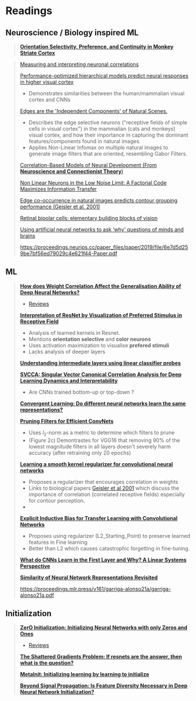 # Readings 

## Neuroscience / Biology inspired ML

> [**Orientation Selectivity, Preference, and Continuity in Monkey Striate Cortex**](https://www.jneurosci.org/content/jneuro/12/8/3139.full.pdf)

> [Measuring and interpreting neuronal correlations](http://www.marlenecohen.com/pubs/CohenKohn2011.pdf)
> 
> [Performance-optimized hierarchical models predict neural responses in higher visual cortex](https://www.pnas.org/doi/full/10.1073/pnas.1403112111)
>   - Demonstrates similarities between the human/mammalian visual cortex and CNNs
>
>  [Edges are the 'Independent Components' of Natural Scenes. ](https://papers.nips.cc/paper_files/paper/1996/file/f9be311e65d81a9ad8150a60844bb94c-Paper.pdf)
>   - Describes the edge selective neurons ("receptive fields of simple cells in visual cortex") in the mammalian (cats and monkeys) visual cortex, and how their importance in capturing the dominant features/components found in natural images.
>   - Applies Non-Linear Infomax on multiple natural images to generate image filters that are oriented,  resembling Gabor Filters.
>
>  [Correlation-Based Models of Neural Development (From **Neuroscience and Connectionist Theory**)](https://www.taylorfrancis.com/chapters/edit/10.4324/9780203762981-7/correlation-based-models-neural-development-kenneth-miller)
>
>  [Non Linear Neurons in the Low Noise Limit: A Factorial Code Maximizes Information Transfer](https://www.researchgate.net/publication/2429553_Non_Linear_Neurons_in_the_Low_Noise_Limit_A_Factorial_Code_Maximizes_Information_Transfer)
>
>  [Edge co-occurrence in natural images predicts contour grouping performance (Geisler et al. 2001)](https://pubmed.ncbi.nlm.nih.gov/11248261/)
>
>  [Retinal bipolar cells: elementary building blocks of vision](https://www.nature.com/articles/nrn3783#Abs)
>
>  [Using artificial neural networks to ask ‘why’ questions of minds and brains](https://www.cell.com/trends/neurosciences/fulltext/S0166-2236(22)00262-4)
>
>  https://proceedings.neurips.cc/paper_files/paper/2019/file/6e7d5d259be7bf56ed79029c4e621f44-Paper.pdf

## ML

> [**How does Weight Correlation Affect the Generalisation Ability of Deep Neural Networks?**](https://proceedings.neurips.cc/paper/2020/file/f48c04ffab49ff0e5d1176244fdfb65c-Paper.pdf)
>  - [Reviews](https://proceedings.neurips.cc/paper/2020/file/f48c04ffab49ff0e5d1176244fdfb65c-Review.html)
>    
> [**Interpretation of ResNet by Visualization of Preferred Stimulus in Receptive Field**](https://arxiv.org/abs/2006.01645.pdf)
>   - Analysis of learned kernels in Resnet.
>   - Mentions **orientation selective** and **color neurons**
>   - Uses activation maximization to visualise **prefered stimuli**
>   - Lacks analysis of deeper layers
>
> [**Understanding intermediate layers using linear classifier probes**](https://arxiv.org/abs/1610.01644.pdf)
>
> [**SVCCA: Singular Vector Canonical Correlation Analysis for Deep Learning Dynamics and Interpretability**](https://arxiv.org/abs/1706.05806)
>   - Are CNNs trained bottom-up or top-down ?
>
> [**Convergent Learning: Do different neural networks learn the same representations?**](https://arxiv.org/abs/1511.07543)
>
> [**Pruning Filters for Efficient ConvNets**](https://arxiv.org/abs/1608.08710)
>   - Uses $l_2$-norm as a metric to determine which filters to prune
>   - (Figure 2c) Demontrastes for VGG16 that removing 90% of the lowest magnitude filters in all layers doesn't severely harm accuracy (after retraining only 20 epochs)
>
> [**Learning a smooth kernel regularizer for convolutional neural networks**](https://cims.nyu.edu/~brenden/papers/FeinmanLake2019CogSci.pdf)
>   - Proposes a regularizer that encourages correlation in weights
>   - Links to biological papers [Geisler et al 2001](https://pubmed.ncbi.nlm.nih.gov/11248261/) which discuss the importance of correlation (correlated receptive fields) especially for contour perception.
>   - 
> [**Explicit Inductive Bias for Transfer Learning with Convolutional Networks**](https://arxiv.org/pdf/1802.01483)
>   - Proposes using regularizer (L2_Starting_Point) to preserve learned features in Fine learning
>   - Better than L2 which causes catastrophic forgetting in fine-tuning.
>  
> [**What do CNNs Learn in the First Layer and Why? A Linear Systems Perspective**](https://proceedings.mlr.press/v202/chowers23a/chowers23a.pdf)
>   
> [**Similarity of Neural Network Representations Revisited**](https://arxiv.org/pdf/1905.00414)
> 
> https://proceedings.mlr.press/v161/garriga-alonso21a/garriga-alonso21a.pdf
>   
## Initialization 

> [**ZerO Initialization: Initializing Neural Networks with only Zeros and Ones**](https://arxiv.org/abs/2110.12661)
>  - [Reviews](https://openreview.net/forum?id=1AxQpKmiTc)
>    
> [**The Shattered Gradients Problem: If resnets are the answer, then what is the question?**](https://proceedings.mlr.press/v70/balduzzi17b/balduzzi17b.pdf)
> 
> [**MetaInit: Initializing learning by learning to initialize**](https://papers.nips.cc/paper_files/paper/2019/file/876e8108f87eb61877c6263228b67256-Paper.pdf)
>
> [**Beyond Signal Propagation: Is Feature Diversity Necessary in Deep Neural Network Initialization?**](https://arxiv.org/abs/2007.01038)

